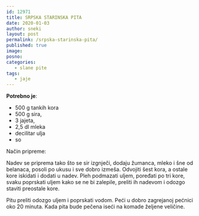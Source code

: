 ```yaml
---
id: 12971
title: SRPSKA STARINSKA PITA
date: 2020-01-03
author: sneki
layout: post
permalink: /srpska-starinska-pita/
published: true
image: 
posno: 
categories:
   - slane pite
tags:
   - jaje
---
```

**Potrebno je**:

* 500 g tankih kora
* 500 g sira, 
* 3 jajeta,
* 2,5 dl mleka
* decilitar ulja
* so

Način pripreme:

Nadev se priprema tako što se sir izgnječi, dodaju žumanca, mleko i šne od belanaca, posoli po ukusu i sve dobro izmeša. Odvojiti šest kora, a ostale kore iskidati i dodati u nadev. Pleh podmazati uljem, poređati po tri kore, svaku poprskati uljem kako se ne bi zalepile, preliti ih nadevom i odozgo staviti preostale kore.

Pitu preliti odozgo uljem i poprskati vodom. Peći u dobro zagrejanoj pećnici oko 20 minuta. Kada pita bude
pečena iseći na komade željene veličine.

  

